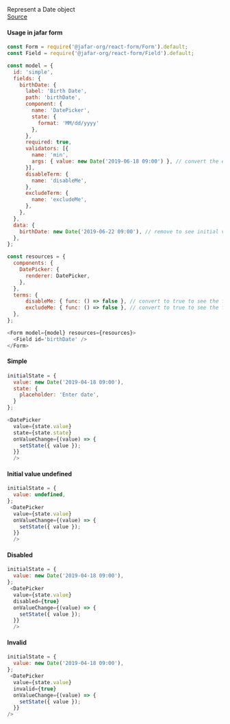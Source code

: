 <div class="component-description">Represent a Date object</div>
<a class="component-src" target="_blank" href="https://github.com/yahoo/jafar/blob/master/packages/react-components/src/edit/DatePicker/DatePicker.jsx">Source</a>

<h4>Usage in jafar form</h4>

```javascript
const Form = require('@jafar-org/react-form/Form').default;
const Field = require('@jafar-org/react-form/Field').default;

const model = {
  id: 'simple',
  fields: {
    birthDate: {
      label: 'Birth Date',
      path: 'birthDate',
      component: {
        name: 'DatePicker',
        state: {
          format: 'MM/dd/yyyy'
        },
      },
      required: true,
      validators: [{
        name: 'min',
        args: { value: new Date('2019-06-18 09:00') }, // convert the example date before that date to see invalid error
      }],
      disableTerm: {
        name: 'disableMe',
      },
      excludeTerm: {
        name: 'excludeMe',
      },
    },
  },
  data: {
    birthDate: new Date('2019-06-22 09:00'), // remove to see initial value undefined, and required error
  },
};

const resources = {
  components: { 
    DatePicker: {
      renderer: DatePicker,
    }, 
  },
  terms: {
      disableMe: { func: () => false }, // convert to true to see the field disabled
      excludeMe: { func: () => false }, // convert to true to see the field excluded
  },
};

<Form model={model} resources={resources}>
  <Field id='birthDate' />
</Form>
```

<h4>Simple</h4>

```javascript
initialState = { 
  value: new Date('2019-04-18 09:00'),
  state: {
    placeholder: 'Enter date',
  }
};

<DatePicker
  value={state.value}
  state={state.state}
  onValueChange={(value) => {
    setState({ value });
  }}
  />
  ```

<h4>Initial value undefined</h4>

```javascript
initialState = { 
  value: undefined,
};
 <DatePicker
  value={state.value}
  onValueChange={(value) => {
    setState({ value });
  }}
  />
  ```

  <h4>Disabled</h4>

```javascript
initialState = { 
  value: new Date('2019-04-18 09:00'),
};
 <DatePicker
  value={state.value}
  disabled={true}
  onValueChange={(value) => {
    setState({ value });
  }}
  />
  ```

<h4>Invalid</h4>

```javascript
initialState = { 
  value: new Date('2019-04-18 09:00'),
};
 <DatePicker
  value={state.value}
  invalid={true}
  onValueChange={(value) => {
    setState({ value });
  }}
/>
```
